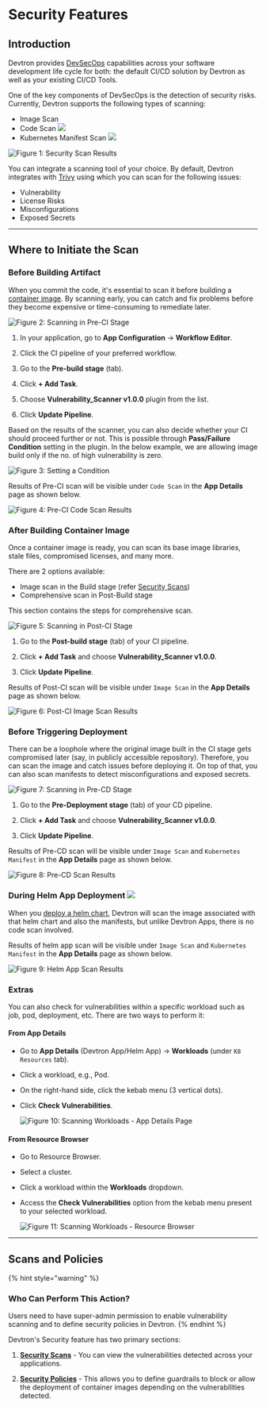 # Security Features

## Introduction

Devtron provides [DevSecOps](https://devtron.ai/videos/devsecops-policies-as-guardrails) capabilities across your software development life cycle for both: the default CI/CD solution by Devtron as well as your existing CI/CD Tools.

One of the key components of DevSecOps is the detection of security risks. Currently, Devtron supports the following types of scanning:

* Image Scan
* Code Scan [![](https://devtron-public-asset.s3.us-east-2.amazonaws.com/images/elements/EnterpriseTag.svg)](https://devtron.ai/pricing)
* Kubernetes Manifest Scan [![](https://devtron-public-asset.s3.us-east-2.amazonaws.com/images/elements/EnterpriseTag.svg)](https://devtron.ai/pricing)

![Figure 1: Security Scan Results](https://devtron-public-asset.s3.us-east-2.amazonaws.com/images/security-features/security-scan.jpg)

You can integrate a scanning tool of your choice. By default, Devtron integrates with [Trivy](./integrations/vulnerability-scanning/trivy.md) using which you can scan for the following issues:

* Vulnerability
* License Risks
* Misconfigurations
* Exposed Secrets

---

## Where to Initiate the Scan

### Before Building Artifact

When you commit the code, it's essential to scan it before building a [container image](../reference/glossary.md#image). By scanning early, you can catch and fix problems before they become expensive or time-consuming to remediate later. 

![Figure 2: Scanning in Pre-CI Stage](https://devtron-public-asset.s3.us-east-2.amazonaws.com/images/security-features/pre-ci.gif)

1. In your application, go to **App Configuration** → **Workflow Editor**.

2. Click the CI pipeline of your preferred workflow.

3. Go to the **Pre-build stage** (tab).

4. Click **+ Add Task**.

5. Choose **Vulnerability_Scanner v1.0.0** plugin from the list.

6. Click **Update Pipeline**.

Based on the results of the scanner, you can also decide whether your CI should proceed further or not. This is possible through **Pass/Failure Condition** setting in the plugin. In the below example, we are allowing image build only if the no. of high vulnerability is zero.

![Figure 3: Setting a Condition](https://devtron-public-asset.s3.us-east-2.amazonaws.com/images/security-features/pre-ci-condition.gif)

Results of Pre-CI scan will be visible under `Code Scan` in the **App Details** page as shown below.

![Figure 4: Pre-CI Code Scan Results](https://devtron-public-asset.s3.us-east-2.amazonaws.com/images/security-features/code-scan.gif)

### After Building Container Image

Once a container image is ready, you can scan its base image libraries, stale files, compromised licenses, and many more.

There are 2 options available:
* Image scan in the Build stage (refer [Security Scans](./security-features/security-scans.md))
* Comprehensive scan in Post-Build stage

This section contains the steps for comprehensive scan.

![Figure 5: Scanning in Post-CI Stage](https://devtron-public-asset.s3.us-east-2.amazonaws.com/images/security-features/post-ci.gif)

1. Go to the **Post-build stage** (tab) of your CI pipeline.

2. Click **+ Add Task** and choose **Vulnerability_Scanner v1.0.0**.

3. Click **Update Pipeline**.

Results of Post-CI scan will be visible under `Image Scan` in the **App Details** page as shown below.

![Figure 6: Post-CI Image Scan Results](https://devtron-public-asset.s3.us-east-2.amazonaws.com/images/security-features/image-scan-1.gif)

### Before Triggering Deployment

There can be a loophole where the original image built in the CI stage gets compromised later (say, in publicly accessible repository). Therefore, you can scan the image and catch issues before deploying it. On top of that, you can also scan manifests to detect misconfigurations and exposed secrets.

![Figure 7: Scanning in Pre-CD Stage](https://devtron-public-asset.s3.us-east-2.amazonaws.com/images/security-features/pre-deploy.gif)

1. Go to the **Pre-Deployment stage** (tab) of your CD pipeline.

2. Click **+ Add Task** and choose **Vulnerability_Scanner v1.0.0**.

3. Click **Update Pipeline**.

Results of Pre-CD scan will be visible under `Image Scan` and `Kubernetes Manifest` in the **App Details** page as shown below.

![Figure 8: Pre-CD Scan Results](https://devtron-public-asset.s3.us-east-2.amazonaws.com/images/security-features/manifest-scan.gif)

### During Helm App Deployment [![](https://devtron-public-asset.s3.us-east-2.amazonaws.com/images/elements/EnterpriseTag.svg)](https://devtron.ai/pricing)

When you [deploy a helm chart](../user-guide/deploy-chart/deployment-of-charts.md), Devtron will scan the image associated with that helm chart and also the manifests, but unlike Devtron Apps, there is no code scan involved.

Results of helm app scan will be visible under `Image Scan` and `Kubernetes Manifest` in the **App Details** page as shown below.

![Figure 9: Helm App Scan Results](https://devtron-public-asset.s3.us-east-2.amazonaws.com/images/security-features/helm-app-scan.gif)

### Extras

You can also check for vulnerabilities within a specific workload such as job, pod, deployment, etc. There are two ways to perform it:

#### From App Details

* Go to **App Details** (Devtron App/Helm App) → **Workloads** (under `K8 Resources` tab).
* Click a workload, e.g., Pod.
* On the right-hand side, click the kebab menu (3 vertical dots).
* Click **Check Vulnerabilities**.

    ![Figure 10: Scanning Workloads - App Details Page](https://devtron-public-asset.s3.us-east-2.amazonaws.com/images/security-features/app-details-scan.gif)

#### From Resource Browser

* Go to Resource Browser.
* Select a cluster.
* Click a workload within the **Workloads** dropdown.
* Access the **Check Vulnerabilities** option from the kebab menu present to your selected workload.

    ![Figure 11: Scanning Workloads - Resource Browser](https://devtron-public-asset.s3.us-east-2.amazonaws.com/images/security-features/rb-scan.gif)

---

## Scans and Policies

{% hint style="warning" %}
### Who Can Perform This Action?
Users need to have super-admin permission to enable vulnerability scanning and to define security policies in Devtron.
{% endhint %}

Devtron's Security feature has two primary sections:

1. [**Security Scans**](./security-features/security-scans.md) - You can view the vulnerabilities detected across your applications.

2. [**Security Policies**](./security-features/security-policies.md) - This allows you to define guardrails to block or allow the deployment of container images depending on the vulnerabilities detected.

